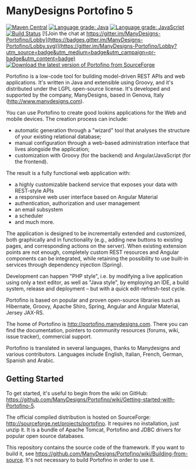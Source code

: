 # ManyDesigns Portofino 5 #

[![Maven Central](https://maven-badges.herokuapp.com/maven-central/com.manydesigns/portofino/badge.svg)](https://maven-badges.herokuapp.com/maven-central/com.manydesigns/portofino)
[![Language grade: Java](https://img.shields.io/lgtm/grade/java/g/ManyDesigns/Portofino.svg?logo=lgtm&logoWidth=18)](https://lgtm.com/projects/g/ManyDesigns/Portofino/context:java)
[![Language grade: JavaScript](https://img.shields.io/lgtm/grade/javascript/g/ManyDesigns/Portofino.svg?logo=lgtm&logoWidth=18)](https://lgtm.com/projects/g/ManyDesigns/Portofino/context:javascript)
[![Build Status](https://travis-ci.com/ManyDesigns/Portofino.svg?branch=master)](https://travis-ci.com/ManyDesigns/Portofino)
[![Join the chat at https://gitter.im/ManyDesigns-Portofino/Lobby](https://badges.gitter.im/ManyDesigns-Portofino/Lobby.svg)](https://gitter.im/ManyDesigns-Portofino/Lobby?utm_source=badge&utm_medium=badge&utm_campaign=pr-badge&utm_content=badge)
[![Download the latest version of Portofino from SourceForge](https://img.shields.io/sourceforge/dm/portofino.svg)](https://sourceforge.net/projects/portofino/files/latest/download)

Portofino is a low-code tool for building model-driven REST APIs and web applications.
It's written in Java and extensible using Groovy, and it's distributed under the LGPL
open-source license. It's developed and supported by the company, ManyDesigns, based in Genova, Italy
(http://www.manydesigns.com).

You can use Portofino to create good lookins applications for the Web and mobile devices. The creation process can include:
 - automatic generation through a "wizard" tool that analyses the structure of your existing relational database;
 - manual configuration through a web-based administration interface that lives alongside the application;
 - customization with Groovy (for the backend) and Angular/JavaScript (for the frontend).
 
The result is a fully functional web application with:
 * a highly customizable backend service that exposes your data with REST-style APIs
 * a responsive web user interface based on Angular Material 
 * authentication, authorization and user management
 * an email subsystem
 * a scheduler
 * and much more.

The application is designed to be incrementally extended and customized,
both graphically and in functionality (e.g., adding new buttons to existing pages, and corresponding actions on the server).
When existing extension points are not enough, completely custom REST resources and Angular components can be integrated,
while retaining the possibility to use built-in services through dependency injection (Spring).

Development can happen "PHP style", i.e. by modifying a live application using only a text editor,
as well as "Java style", by employing an IDE, a build system, release and deployment – but with a quick edit-refresh-test cycle.

Portofino is based on popular and proven open-source libraries such as Hibernate, Groovy, Apache Shiro, Spring, Angular and Angular Material, Jersey JAX-RS.

The home of Portofino is http://portofino.manydesigns.com. There you can find the documentation, pointers to community
resources (forums, wiki, issue tracker), commercial support.

Portofino is translated in several languages, thanks to Manydesigns and various contributors. Languages include English, Italian, French, German, Spanish and Arabic.

## Getting Started ##

To get started, it's useful to begin from the wiki on GitHub: https://github.com/ManyDesigns/Portofino/wiki/Getting-started-with-Portofino-5.

The official compiled distribution is hosted on SourceForge: http://sourceforge.net/projects/portofino.
It requires no installation, just unzip it. It is a bundle of Apache Tomcat, Portofino and JDBC drivers for popular
open source databases.

This repository contains the source code of the framework. If you want to build it, see
https://github.com/ManyDesigns/Portofino/wiki/Building-from-source. It's not necessary to build Portofino in order to use it.
